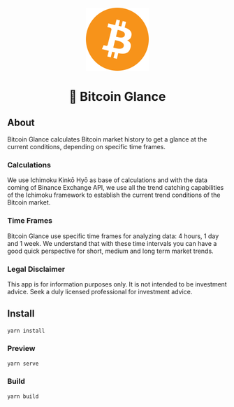 <p align="center">
    <img src="src/Assets/icon_144x144.png" alt="Bitcoin Glance">
</p>
<h1 align="center">🚀 Bitcoin Glance</h1>

## About

Bitcoin Glance calculates Bitcoin market history to get a glance at the current conditions, depending on specific time frames.

### Calculations

We use Ichimoku Kinkō Hyō as base of calculations and with the data coming of Binance Exchange API, we use all the trend catching capabilities of the Ichimoku framework to establish the current trend conditions of the Bitcoin market.

### Time Frames

Bitcoin Glance use specific time frames for analyzing data: 4 hours, 1 day and 1 week. We understand that with these time intervals you can have a good quick perspective for short, medium and long term market trends.

### Legal Disclaimer

This app is for information purposes only. It is not intended to be investment advice. Seek a duly licensed professional for investment advice.

## Install

```
yarn install
```

### Preview

```
yarn serve
```

### Build

```
yarn build
```
